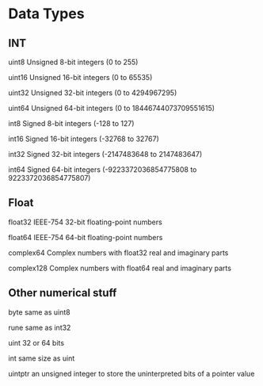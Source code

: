 # Data Types

## INT	

uint8
Unsigned 8-bit integers (0 to 255)

	
uint16
Unsigned 16-bit integers (0 to 65535)

	
uint32
Unsigned 32-bit integers (0 to 4294967295)

	
uint64
Unsigned 64-bit integers (0 to 18446744073709551615)

	
int8
Signed 8-bit integers (-128 to 127)

	
int16
Signed 16-bit integers (-32768 to 32767)

	
int32
Signed 32-bit integers (-2147483648 to 2147483647)

	
int64
Signed 64-bit integers (-9223372036854775808 to 9223372036854775807)


## Float

float32
IEEE-754 32-bit floating-point numbers

float64
IEEE-754 64-bit floating-point numbers

complex64
Complex numbers with float32 real and imaginary parts

complex128
Complex numbers with float64 real and imaginary parts


## Other numerical stuff

byte
same as uint8

rune
same as int32

uint
32 or 64 bits

int
same size as uint

uintptr
an unsigned integer to store the uninterpreted bits of a pointer value

